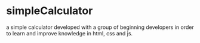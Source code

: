 # simpleCalculator
 a simple calculator developed with a group of beginning developers in order to learn and improve knowledge in html, css and js.
